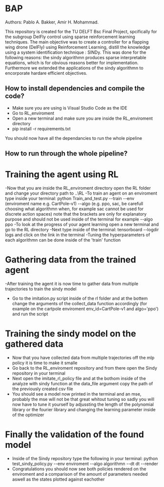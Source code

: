 # BAP
Authors: Pablo A. Bakker, Amir H. Mohammad.

This repository is created for the TU DELFT Bsc Final Project, spcifically for the subgroup DelFly control using sparse reinforcement learning techniques.
The main objective was to create a controller for a flapping wing drone (DelFly) using Reinforcement Learning, distill the knowledge using a system identification technique : SINDy.
This was done for the following reasons: the sindy algorithmn produces sparse interpretable equations, which is for obvious reasons better for implementation. Furthermore we extended the applications of the sindy algorithmn to encorporate hardare efficient objectives.

## How to install dependencies and compile the code?

- Make sure you are using is Visual Studio Code as the IDE
- Go to RL_enviroment
- Open a new terminal and make sure you are inside the RL_enviroment directory
- pip install -r requirements.txt

You should now have all the dependancies to run the whole pipeline

## How to run through the whole pipeline?
# Training the agent using RL

-Now that you are inside the RL_enviroment directory open the RL folder and change your directory path to ..\RL
-To train an agent on an enviroment type inside your terminal: python Train_and_test.py --train --env (enviroment name e.g. CartPole-v1) --algo (e.g. ppo, sac, be carefull choosing what algorithmn when, for example sac cannot be used for discrete action spaces) note that the brackets are only for explanatory purpose and should not be used inside of the terminal for example --algo ppo
-To look at the progress of your agent learning open a new terminal and go to the RL directory
-Next type inside of the terminal: tensorboard --logdir logs and click on the link in the terminal
-Tuning the hyperparameters of each algorithmn can be done inside of the 'train' function

# Gathering data from the trained agent
-After training the agent it is now time to gather data from multiple trajectories to train the sindy model
- Go to the imitation.py script inside of the rl folder and at the bottem change the arguments of the collect_data function accordingly (for example on the cartpole enviroment env_id=CartPole-v1 and algo='ppo') and run the script

# Training the sindy model on the gathered data
- Now that you have collected data from multiple trajectories off the mlp policy it is time to make it smalle
- Go back to the RL_enviroment repository and from there open the Sindy repository in your terminal
- Next open the imitate_rl_policy file and at the bothom inside of the analyze with sindy function at the data_file argument copy the path of the previously created csv file
- You should see a model now printed in the terminal and an mse, probably the mse will not be that great whitout tuning so sadly you will now have to tune it yourself by adjussting the length of the polynomial library or the fourier library and changing the learning parameter inside of the optimizer

# Finally the validation of the found model
- Inside of the Sindy repository type the following in your terminal: python test_sindy_policy.py --env enviroment --algo algorithmn --dt dt --render
- Congratulations you should now see both policies rendered on the enviroment and a comparison of the amount of parameters needed aswell as the states plotted against eachother
